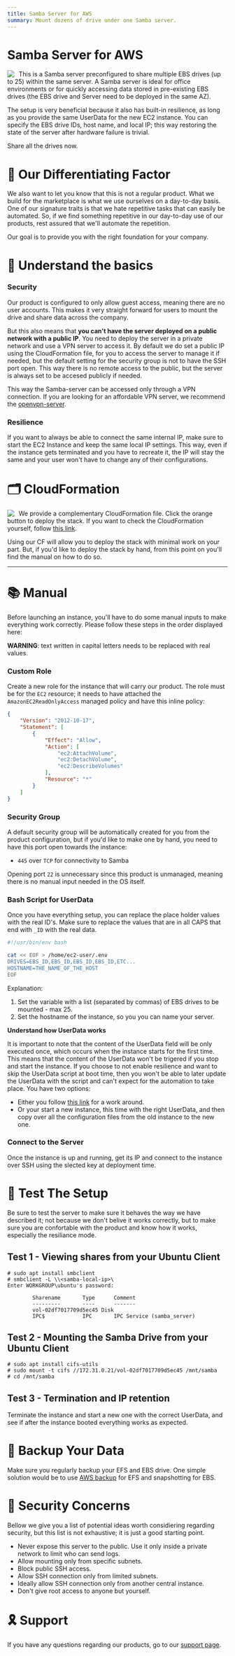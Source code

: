 ```yaml
---
title: Samba Server for AWS
summary: Mount dozens of drive under one Samba server.
---
```


# Samba Server for AWS

<img align="left" style="float: left; margin: 0 10px 0 0;" src="https://github.com/0x4447-office/0x4447_webpage_documentation/blob/master/docs/img/assets/samba.png?raw=true">

This is a Samba server preconfigured to share multiple EBS drives (up to 25) within the same server. A Samba server is ideal for office environments or for quickly accessing data stored in pre-existing EBS drives (the EBS drive and Server need to be deployed in the same AZ).

The setup is very beneficial because it also has built-in resilience, as long as you provide the same UserData for the new EC2 instance. You can specify the EBS drive IDs, host name, and local IP; this way restoring the state of the server after hardware failure is trivial.

Share all the drives now.

# 📍 Our Differentiating Factor

We also want to let you know that this is not a regular product. What we build for the marketplace is what we use ourselves on a day-to-day basis. One of our signature traits is that we hate repetitive tasks that can easily be automated. So, if we find something repetitive in our day-to-day use of our products, rest assured that we'll automate the repetition.

Our goal is to provide you with the right foundation for your company.

# 📜 Understand the basics

### Security

Our product is configured to only allow guest access, meaning there are no user accounts. This makes it very straight forward for users to mount the drive and share data across the company. 

But this also means that **you can't have the server deployed on a public network with a public IP**. You need to deploy the server in a private network and use a VPN server to access it. By default we do set a public IP using the CloudFormation file, for you to access the server to manage it if needed, but the default setting for the security group is not to have the SSH port open. This way there is no remote access to the public, but the server is always set to be accesed publicly if needed.

This way the Samba-server can be accessed only through a VPN connection. If you are looking for an affordable VPN server, we recommend the [openvpn-server](https://aws.amazon.com/marketplace/pp/B0839R5C7Z).

### Resilience

If you want to always be able to connect the same internal IP, make sure to start the EC2 Instance and keep the same local IP settings. This way, even if the instance gets terminated and you have to recreate it, the IP will stay the same and your user won't have to change any of their configurations.

# 🗂 CloudFormation

<a target="_blank" href="https://console.aws.amazon.com/cloudformation/home#/stacks/new?stackName=zer0x4447-Samba&templateURL=https://s3.amazonaws.com/0x4447-drive-cloudformation/samba-server.json">
<img align="left" style="float: left; margin: 0 10px 0 0;" src="https://s3.amazonaws.com/cloudformation-examples/cloudformation-launch-stack.png"></a>

We provide a complementary CloudFormation file. Click the orange button to deploy the stack. If you want to check the CloudFormation yourself, follow [this link](https://github.com/0x4447-Paid-Products/0x4447_product_paid_samba).

Using our CF will allow you to deploy the stack with minimal work on your part. But, if you'd like to deploy the stack by hand, from this point on you'll find the manual on how to do so.

---

# 📚  Manual

Before launching an instance, you'll have to do some manual inputs to make everything work correctly. Please follow these steps in the order displayed here:

**WARNING**: text written in capital letters needs to be replaced with real values.

### Custom Role

Create a new role for the instance that will carry our product. The role must be for the `EC2` resource; it needs to have attached the `AmazonEC2ReadOnlyAccess` managed policy and have this inline policy: 

```json
{
    "Version": "2012-10-17",
    "Statement": [
        {
            "Effect": "Allow",
            "Action": [
                "ec2:AttachVolume",
                "ec2:DetachVolume",
                "ec2:DescribeVolumes"
            ],
            "Resource": "*"
        }
    ]
}
```

### Security Group

A default security group will be automatically created for you from the product configuration, but if you'd like to make one by hand, you need to have this port open towards the instance:

- `445` over `TCP` for connectivity to Samba

Opening port `22` is unnecessary since this product is unmanaged, meaning there is no manual input needed in the OS itself. 

### Bash Script for UserData

Once you have everything setup, you can replace the place holder values with the real ID's. Make sure to replace the values that are in all CAPS that end with `_ID` with the real data.

```bash
#!/usr/bin/env bash

cat << EOF > /home/ec2-user/.env
DRIVES=EBS_ID,EBS_ID,EBS_ID,EBS_ID,ETC...
HOSTNAME=THE_NAME_OF_THE_HOST
EOF
```

Explanation:

1. Set the variable with a list (separated by commas) of EBS drives to be mounted - max 25.
1. Set the hostname of the instance, so you you can name your server.

**Understand how UserData works**

It is important to note that the content of the UserData field will be only executed once, which occurs when the instance starts for the first time. This means that the content of the UserData won't be trigered if you stop and start the instance. If you choose to not enable resilience and want to skip the UserData script at boot time, then you won't be able to later update the UserData with the script and can't expect for the automation to take place. You have two options: 

- Either you follow [this link](https://aws.amazon.com/premiumsupport/knowledge-center/execute-user-data-ec2/) for a work around.
- Or your start a new instance, this time with the right UserData, and then copy over all the configuration files from the old instance to the new one.

### Connect to the Server

Once the instance is up and running, get its IP and connect to the instance over SSH using the slected key at deployment time.

# 🚨 Test The Setup

Be sure to test the server to make sure it behaves the way we have described it; not because we don't belive it works correctly, but to make sure you are confortable with the product and know how it works, especially the resiliance mode.

## Test 1 - Viewing shares from your Ubuntu Client

```
# sudo apt install smbclient
# smbclient -L \\<samba-local-ip>\
Enter WORKGROUP\ubuntu's password:

        Sharename       Type      Comment
        ---------       ----      -------
        vol-02df7017709d5ec45 Disk
        IPC$            IPC       IPC Service (samba_server)
```

## Test 2 - Mounting the Samba Drive from your Ubuntu Client

```
# sudo apt install cifs-utils
# sudo mount -t cifs //172.31.0.21/vol-02df7017709d5ec45 /mnt/samba
# cd /mnt/samba
```

## Test 3 - Termination and IP retention

Terminate the instance and start a new one with the correct UserData, and see if after the instance booted everything works as expected.

# 💾 Backup Your Data

Make sure you regularly backup your EFS and EBS drive. One simple solution would be to use [AWS backup](https://aws.amazon.com/backup/) for EFS and snapshotting for EBS.

# 🔔 Security Concerns

Bellow we give you a list of potential ideas worth considiering regarding security, but this list is not exhaustive; it is just a good starting point.

- Never expose this server to the public. Use it only inside a private network to limit who can send logs.
- Allow mounting only from specific subnets.
- Block public SSH access.
- Allow SSH connection only from limited subnets.
- Ideally allow SSH connection only from another central instance.
- Don't give root access to anyone but yourself.

# 🎗 Support 

If you have any questions regarding our products, go to our [support page](https://support.0x4447.com/).

